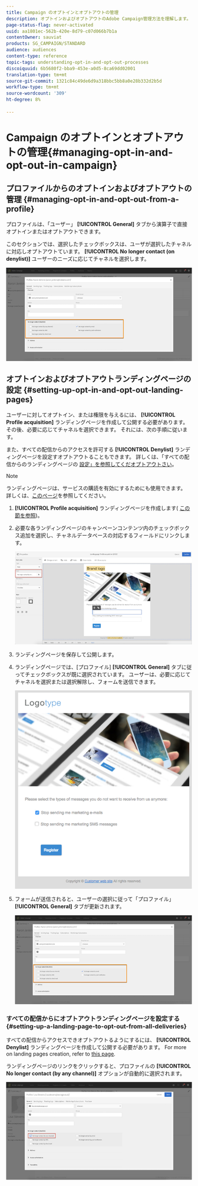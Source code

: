 ```yaml
---
title: Campaign のオプトインとオプトアウトの管理
description: オプトインおよびオプトアウトのAdobe Campaign管理方法を理解します。
page-status-flag: never-activated
uuid: aa1801ec-562b-420e-8d79-c07d066b7b1a
contentOwner: sauviat
products: SG_CAMPAIGN/STANDARD
audience: audiences
content-type: reference
topic-tags: understanding-opt-in-and-opt-out-processes
discoiquuid: 6b5680f2-bba9-453e-a0d5-8ca69dd02001
translation-type: tm+mt
source-git-commit: 1321c84c49de6d9a318bbc5bb8a0e28b332d2b5d
workflow-type: tm+mt
source-wordcount: '309'
ht-degree: 8%

---
```



# Campaign のオプトインとオプトアウトの管理{#managing-opt-in-and-opt-out-in-campaign}

## プロファイルからのオプトインおよびオプトアウトの管理 {#managing-opt-in-and-opt-out-from-a-profile}

プロファイルは、「ユーザー」 **[!UICONTROL General]** タブから演算子で直接オプトインまたはオプトアウトできます。

このセクションでは、選択したチェックボックスは、ユーザが選択したチャネルに対応しオプトアウトています。 **[!UICONTROL No longer contact (on denylist)]** ユーザーのニーズに応じてチャネルを選択します。

![](assets/optin_landingpage_3.png)

## オプトインおよびオプトアウトランディングページの設定 {#setting-up-opt-in-and-opt-out-landing-pages}

ユーザーに対してオプトイン、または権限を与えるには、 **[!UICONTROL Profile acquisition]** ランディングページを作成して公開する必要があります。 その後、必要に応じてチャネルを選択できます。 それには、次の手順に従います。

また、すべての配信からのアクセスを許可する **[!UICONTROL Denylist]** ランディングページを設定すオプトアウトることもできます。 詳しくは、「すべての配信からのランディングページの [設定」を参照してくだオプトアウトさい](#setting-up-a-landing-page-to-opt-out-from-all-deliveries)。

>[!NOTE]
>
>ランディングページは、サービスの購読を有効にするためにも使用できます。 詳しくは、[このページ](../../channels/using/configuring-landing-page.md#linking-a-landing-page-to-a-service)を参照してください。

1. **[!UICONTROL Profile acquisition]** ランディングページを作成します( [この節を参照](../../channels/using/getting-started-with-landing-pages.md))。
1. 必要な各ランディングページのキャンペーンコンテンツ内のチェックボックス追加を選択し、チャネルデータベースの対応するフィールドにリンクします。

   ![](assets/optin_landingpage_1.png)

1. ランディングページを保存して公開します。
1. ランディングページでは、[プロファイル] **[!UICONTROL General]** タブに従ってチェックボックスが既に選択されています。 ユーザーは、必要に応じてチャネルを選択または選択解除し、フォームを送信できます。

   ![](assets/optin_landingpage_2.png)

1. フォームが送信されると、ユーザーの選択に従って「プロファイル」 **[!UICONTROL General]** タブが更新されます。

   ![](assets/optin_landingpage_3.png)

### すべての配信からにオプトアウトランディングページを設定する {#setting-up-a-landing-page-to-opt-out-from-all-deliveries}

すべての配信からアクセスできオプトアウトるようにするには、 **[!UICONTROL Denylist]** ランディングページを作成して公開する必要があります。 For more on landing pages creation, refer to [this page](../../channels/using/getting-started-with-landing-pages.md).

ランディングページのリンクをクリックすると、プロファイルの **[!UICONTROL No longer contact (by any channel)]** オプションが自動的に選択されます。

![](assets/blocklisting_allchannels.png)

